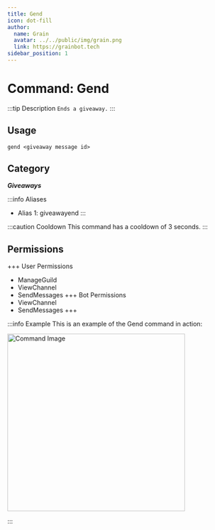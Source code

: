 ```yaml
---
title: Gend
icon: dot-fill
author:
  name: Grain
  avatar: ../../public/img/grain.png
  link: https://grainbot.tech
sidebar_position: 1
---
```



# Command: Gend

:::tip Description
`Ends a giveaway.`
:::

## Usage

```
gend <giveaway message id>
```

## Category

_**Giveaways**_

:::info Aliases
- Alias 1: giveawayend
:::

:::caution Cooldown
This command has a cooldown of 3 seconds.
:::

## Permissions

+++ User Permissions
- ManageGuild
- ViewChannel
- SendMessages
+++ Bot Permissions
- ViewChannel
- SendMessages
+++

:::info Example
This is an example of the Gend command in action:

<img src="https://media.discordapp.net/attachments/1058055387452014614/1191999823851827200/image.png?ex=65a77b58&is=65950658&hm=8af43a688ed0cec5680c567bdcb300f38b00442cb72c2978a1061be62045c377&=&format=webp&quality=lossless&width=487&height=403" alt="Command Image" width="400"/>

:::
